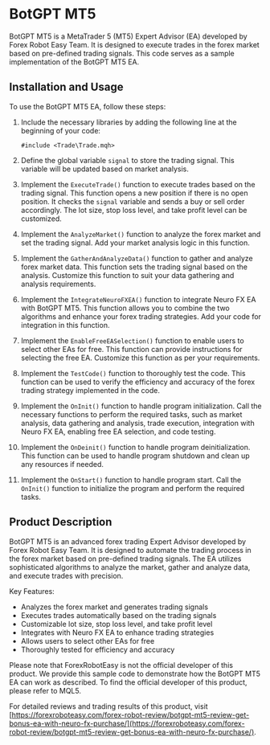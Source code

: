 # BotGPT MT5

BotGPT MT5 is a MetaTrader 5 (MT5) Expert Advisor (EA) developed by Forex Robot Easy Team. It is designed to execute trades in the forex market based on pre-defined trading signals. This code serves as a sample implementation of the BotGPT MT5 EA.

## Installation and Usage

To use the BotGPT MT5 EA, follow these steps:

1. Include the necessary libraries by adding the following line at the beginning of your code:
   ```mql5
   #include <Trade\Trade.mqh>
   ```

2. Define the global variable `signal` to store the trading signal. This variable will be updated based on market analysis.

3. Implement the `ExecuteTrade()` function to execute trades based on the trading signal. This function opens a new position if there is no open position. It checks the `signal` variable and sends a buy or sell order accordingly. The lot size, stop loss level, and take profit level can be customized.

4. Implement the `AnalyzeMarket()` function to analyze the forex market and set the trading signal. Add your market analysis logic in this function.

5. Implement the `GatherAndAnalyzeData()` function to gather and analyze forex market data. This function sets the trading signal based on the analysis. Customize this function to suit your data gathering and analysis requirements.

6. Implement the `IntegrateNeuroFXEA()` function to integrate Neuro FX EA with BotGPT MT5. This function allows you to combine the two algorithms and enhance your forex trading strategies. Add your code for integration in this function.

7. Implement the `EnableFreeEASelection()` function to enable users to select other EAs for free. This function can provide instructions for selecting the free EA. Customize this function as per your requirements.

8. Implement the `TestCode()` function to thoroughly test the code. This function can be used to verify the efficiency and accuracy of the forex trading strategy implemented in the code.

9. Implement the `OnInit()` function to handle program initialization. Call the necessary functions to perform the required tasks, such as market analysis, data gathering and analysis, trade execution, integration with Neuro FX EA, enabling free EA selection, and code testing.

10. Implement the `OnDeinit()` function to handle program deinitialization. This function can be used to handle program shutdown and clean up any resources if needed.

11. Implement the `OnStart()` function to handle program start. Call the `OnInit()` function to initialize the program and perform the required tasks.

## Product Description

BotGPT MT5 is an advanced forex trading Expert Advisor developed by Forex Robot Easy Team. It is designed to automate the trading process in the forex market based on pre-defined trading signals. The EA utilizes sophisticated algorithms to analyze the market, gather and analyze data, and execute trades with precision.

Key Features:
- Analyzes the forex market and generates trading signals
- Executes trades automatically based on the trading signals
- Customizable lot size, stop loss level, and take profit level
- Integrates with Neuro FX EA to enhance trading strategies
- Allows users to select other EAs for free
- Thoroughly tested for efficiency and accuracy

Please note that ForexRobotEasy is not the official developer of this product. We provide this sample code to demonstrate how the BotGPT MT5 EA can work as described. To find the official developer of this product, please refer to MQL5.

For detailed reviews and trading results of this product, visit [https://forexroboteasy.com/forex-robot-review/botgpt-mt5-review-get-bonus-ea-with-neuro-fx-purchase/](https://forexroboteasy.com/forex-robot-review/botgpt-mt5-review-get-bonus-ea-with-neuro-fx-purchase/).
